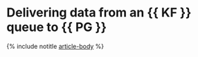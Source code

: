 # Delivering data from an {{ KF }} queue to {{ PG }}

{% include notitle [article-body](../../_tutorials/datatransfer/mkf-to-mpg.md) %}
